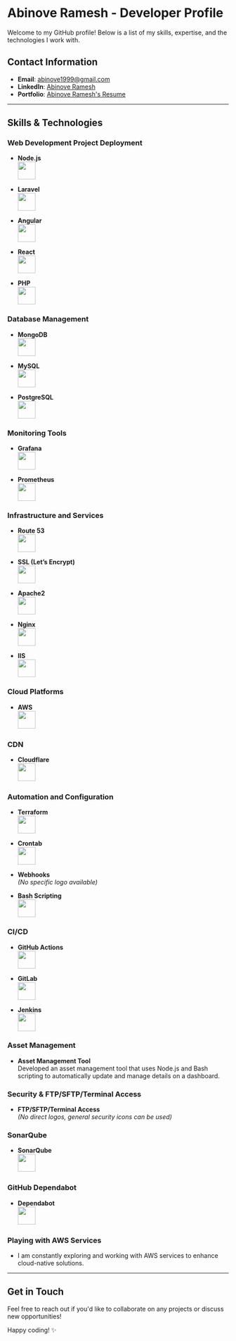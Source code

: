 # Abinove Ramesh - Developer Profile

Welcome to my GitHub profile! Below is a list of my skills, expertise, and the technologies I work with.

## Contact Information
- **Email**: [abinove1999@gmail.com](mailto:abinove1999@gmail.com)
- **LinkedIn**: [Abinove Ramesh](https://www.linkedin.com/in/abinove-ramesh-0261321b3/)
- **Portfolio**: [Abinove Ramesh's Resume](https://abinoveramesh2000.wixsite.com/abinoveresume)

---

## Skills & Technologies

### Web Development Project Deployment
- **Node.js**  
  <img src="https://nodejs.org/static/images/logos/nodejs-new-pantone-black.svg" width="40"/>

- **Laravel**  
  <img src="https://laravel.com/img/logomark.min.svg" width="40"/>

- **Angular**  
  <img src="https://angular.io/assets/images/logos/angular/angular.svg" width="40"/>

- **React**  
  <img src="https://upload.wikimedia.org/wikipedia/commons/a/a7/React-icon.svg" width="40"/>

- **PHP**  
  <img src="https://upload.wikimedia.org/wikipedia/commons/2/27/PHP_logo.svg" width="40"/>

### Database Management
- **MongoDB**  
  <img src="https://upload.wikimedia.org/wikipedia/commons/9/93/MongoDB_Logo.svg" width="40"/>

- **MySQL**  
  <img src="https://upload.wikimedia.org/wikipedia/commons/6/62/MySQL_logo.svg" width="40"/>

- **PostgreSQL**  
  <img src="https://upload.wikimedia.org/wikipedia/commons/a/a4/Postgresql_elephant.svg" width="40"/>

### Monitoring Tools
- **Grafana**  
  <img src="https://grafana.com/static/assets/img/logos/grafana/grafana_logo.svg" width="40"/>

- **Prometheus**  
  <img src="https://upload.wikimedia.org/wikipedia/commons/d/d2/Prometheus_logo.svg" width="40"/>

### Infrastructure and Services
- **Route 53**  
  <img src="https://d1.awsstatic.com/route53/Route53_Logo_Stacked_Color.178e3b1f55e7fe7c63590fa702d01d60.png" width="40"/>

- **SSL (Let’s Encrypt)**  
  <img src="https://upload.wikimedia.org/wikipedia/commons/a/a7/Let%27s_Encrypt_logo.svg" width="40"/>

- **Apache2**  
  <img src="https://upload.wikimedia.org/wikipedia/commons/8/87/Apache_logo.svg" width="40"/>

- **Nginx**  
  <img src="https://upload.wikimedia.org/wikipedia/commons/c/c3/Nginx_logo.svg" width="40"/>

- **IIS**  
  <img src="https://upload.wikimedia.org/wikipedia/commons/9/9a/IIS_logo.svg" width="40"/>

### Cloud Platforms
- **AWS**  
  <img src="https://upload.wikimedia.org/wikipedia/commons/9/9b/Amazon_Web_Services_Logo.svg" width="40"/>

### CDN
- **Cloudflare**  
  <img src="https://upload.wikimedia.org/wikipedia/commons/a/a1/Cloudflare_logo.svg" width="40"/>

### Automation and Configuration
- **Terraform**  
  <img src="https://upload.wikimedia.org/wikipedia/commons/7/77/Terraform_Logo.svg" width="40"/>

- **Crontab**  
  <img src="https://upload.wikimedia.org/wikipedia/commons/a/ab/Cron_daemon_logo.svg" width="40"/>

- **Webhooks**  
  *(No specific logo available)*

- **Bash Scripting**  
  <img src="https://upload.wikimedia.org/wikipedia/commons/a/a1/Bash_Logo.svg" width="40"/>

### CI/CD
- **GitHub Actions**  
  <img src="https://upload.wikimedia.org/wikipedia/commons/a/a7/GitHub_Actions_Logo.svg" width="40"/>

- **GitLab**  
  <img src="https://upload.wikimedia.org/wikipedia/commons/1/18/GitLab_Logo.svg" width="40"/>

- **Jenkins**  
  <img src="https://upload.wikimedia.org/wikipedia/commons/e/e5/Jenkins_logo.svg" width="40"/>

### Asset Management
- **Asset Management Tool**  
  Developed an asset management tool that uses Node.js and Bash scripting to automatically update and manage details on a dashboard.

### Security & FTP/SFTP/Terminal Access
- **FTP/SFTP/Terminal Access**  
  *(No direct logos, general security icons can be used)*

### SonarQube
- **SonarQube**  
  <img src="https://upload.wikimedia.org/wikipedia/commons/d/d3/SonarQube_logo.svg" width="40"/>

### GitHub Dependabot
- **Dependabot**  
  <img src="https://avatars.githubusercontent.com/u/179251?s=200&v=4" width="40"/>

### Playing with AWS Services
- I am constantly exploring and working with AWS services to enhance cloud-native solutions.

---

## Get in Touch
Feel free to reach out if you'd like to collaborate on any projects or discuss new opportunities!

Happy coding! ✨
